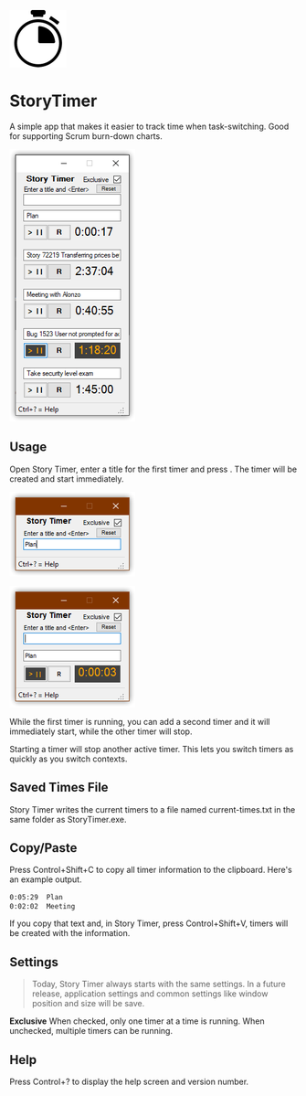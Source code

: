 ![](StoryTimer/stopwatch-sm.png)

# StoryTimer
A simple app that makes it easier to track time when task-switching. Good for supporting Scrum burn-down charts.

![](Story%20Timer%20Screenshot.png)

## Usage
Open Story Timer, enter a title for the first timer and press <Enter>. The timer will be created and start immediately.

![](storytimer_help_1.png)

![](storytimer_help_2.png)

While the first timer is running, you can add a second timer and it will immediately start, while the other timer will stop.

Starting a timer will stop another active timer. This lets you switch timers as quickly as you switch contexts.

## Saved Times File
Story Timer writes the current timers to a file named current-times.txt in the same folder as StoryTimer.exe.

## Copy/Paste
Press Control+Shift+C to copy all timer information to the clipboard. Here's an example output.

```text
0:05:29  Plan
0:02:02  Meeting
```

If you copy that text and, in Story Timer, press Control+Shift+V, timers will be created with the information.

## Settings
> Today, Story Timer always starts with the same settings. In a future release, application settings and common settings like window position and size will be save.

**Exclusive**  When checked, only one timer at a time is running. When unchecked, multiple timers can be running.

## Help
Press Control+? to display the help screen and version number.


